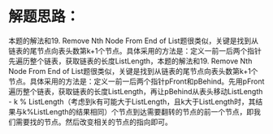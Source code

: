解题思路：
===
本题的解法和19. Remove Nth Node From End of List题很类似，关键是找到从链表的尾节点向表头数第k+1个节点。具体采用的方法是：定义一前一后两个指针先遍历整个链表，获取链表的长度ListLength，本题的解法和19. Remove Nth Node From End of List题很类似，关键是找到从链表的尾节点向表头数第k+1个节点。具体采用的方法是：定义一前一后两个指针pFront和pBehind。先用pFront遍历整个链表，获取链表的长度ListLength，再让pBehind从表头移动ListLength - k % ListLength（考虑到k有可能大于ListLength，且k大于ListLength时，其结果与k%ListLength的结果相同）个节点到达需要翻转的节点的前一个节点，即我们需要找的节点。然后改变相关的节点的指向即可。
